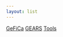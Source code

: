 ```yaml
---
layout: list
---
```


<a class="btn btn-primary" href="http://physino.xyz/gefica/" role="button">GeFiCa</a>
<a class="btn btn-primary" href="http://physino.xyz/gears/" role="button">GEARS</a>
<a class="btn btn-primary" href="tools" role="button">Tools</a>

